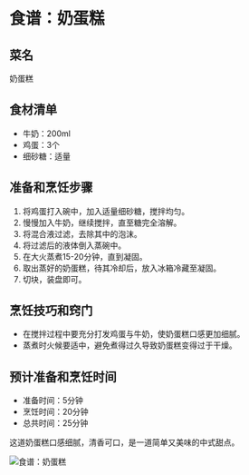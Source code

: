 ﻿---
name: 食谱：奶蛋糕
created_at: 20250423_205525
tags: [AI生成]
---

# 食谱：奶蛋糕

## 菜名
奶蛋糕

## 食材清单
- 牛奶：200ml
- 鸡蛋：3个
- 细砂糖：适量

## 准备和烹饪步骤
1. 将鸡蛋打入碗中，加入适量细砂糖，搅拌均匀。
2. 慢慢加入牛奶，继续搅拌，直至糖完全溶解。
3. 将混合液过滤，去除其中的泡沫。
4. 将过滤后的液体倒入蒸碗中。
5. 在大火蒸煮15-20分钟，直到凝固。
6. 取出蒸好的奶蛋糕，待其冷却后，放入冰箱冷藏至凝固。
7. 切块，装盘即可。

## 烹饪技巧和窍门
- 在搅拌过程中要充分打发鸡蛋与牛奶，使奶蛋糕口感更加细腻。
- 蒸煮时火候要适中，避免煮得过久导致奶蛋糕变得过于干燥。

## 预计准备和烹饪时间
- 准备时间：5分钟
- 烹饪时间：20分钟
- 总共时间：25分钟

这道奶蛋糕口感细腻，清香可口，是一道简单又美味的中式甜点。

![食谱：奶蛋糕](https://source.unsplash.com/random/800x600/?food,食谱：奶蛋糕)
